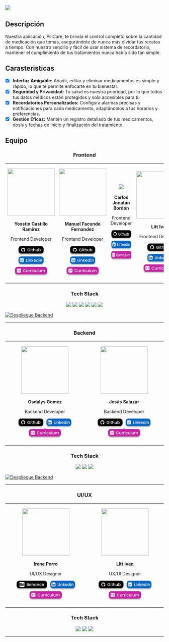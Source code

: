 <p aling='center'>
  <img src='https://github.com/No-Country/c12-08-m-php-react/assets/76113738/32774efa-cd58-4a70-a9c4-78b152c5d2b7' />
</p>

## Descripción

Nuestra aplicación, PillCare, te brinda el control completo sobre la cantidad de medicación que tomas, asegurándote de nunca más olvidar tus recetas a tiempo. Con nuestro sencillo y fácil de usar sistema de recordatorio, mantener el cumplimiento de tus tratamientos nunca había sido tan simple.

## Carasteristicas

- [x] **Interfaz Amigable:** Añadir, editar y eliminar medicamentos es simple y rápido, lo que te permite enfocarte en tu bienestar.
- [x] **Seguridad y Privacidad:** Tu salud es nuestra prioridad, por lo que todos tus datos médicos están protegidos y solo accesibles para ti.
- [x] **Recordatorios Personalizados:** Configura alarmas precisas y notificaciones para cada medicamento, adaptándolos a tus horarios y preferencias.
- [x] **Gestión Eficaz:** Mantén un registro detallado de tus medicamentos, dosis y fechas de inicio y finalización del tratamiento.

## Equipo


<h3 align='center'>
  Frontend
</h3>
<table cellpadding="10" align='center'>
  <tr>
   <td>
     <p align='center'>
       <img src='https://github.com/No-Country/c12-08-m-php-react/assets/76113738/2f3ce190-65c2-4b7d-982f-bd90d665c94d' width=150 height=150 />
     </p>
      <p align='center'>
        <span >
          <b>Yosstin Castillo Ramirez</b>
        </span>
        <p align='center' color='gray'>
           Frontend Developer
        </p> 
      </p>
      <p align='center'>
        <a href="https://github.com/YosstinCode"  target='_blank'>
          <img src='https://github.com/YosstinCode/images_readme/blob/main/Button%20Github.svg' height=30/>
        </a>
        <a href='https://www.linkedin.com/in/yosstincode/' target='_blank'>
          <img src='https://github.com/YosstinCode/images_readme/blob/main/Button%20Linkedin.svg' height=30/>
        </a>
        <a href='https://portfolio-bice-six-36.vercel.app/assets/CV-Yosstin-95a436f3.pdf' target='_blank'>
          <img src='https://github.com/YosstinCode/images_readme/blob/main/Button%20CV.svg' height=30/>
        </a>
      </p>
    </td>
  <td>
     <p align='center'>
       <img src='https://github.com/No-Country/c12-08-m-php-react/assets/76113738/b2940ea7-2df5-4b58-b962-a5cf89e67bd1' width=150 height=150 />
     </p>
      <p align='center'>
        <span >
          <b>Manuel Facundo Fernandez</b>
        </span>
        <p align='center' color='gray'>
           Frontend Developer
        </p> 
      </p>
      <p align='center'>
        <a href='https://github.com/manuelffernandez' target='_blank'>
         <img src='https://github.com/YosstinCode/images_readme/blob/main/Button%20Github.svg' height=30/>
        </a>
        <a href='https://www.linkedin.com/in/manuelffernandez/' target='_blank'>
          <img src='https://github.com/YosstinCode/images_readme/blob/main/Button%20Linkedin.svg' height=30/>
        </a>
        <a href='https://fastupload.io/GBxUNwyccRkU17W/preview' target='_blank'>
          <img src='https://github.com/YosstinCode/images_readme/blob/main/Button%20CV.svg' height=30/>
        </a>
      </p>
    </td>
  <td>
     <p align='center'>
        <img src='https://github.com/No-Country/c12-08-m-php-react/assets/76113738/2d252b5b-fda8-47a7-ac66-cd1f8117316a' width=150 heiht=150/>
     </p>
      <p align='center'>
        <span >
          <b>Carlos Jonatan Bordón</b>
        </span>
        <p align='center' color='gray'>
           Frontend Developer
        </p> 
      </p>
      <p align='center'>
        <a href='' target='_blank'>
          <img src='https://github.com/YosstinCode/images_readme/blob/main/Button%20Github.svg' height=30/>
        </a>
        <a href='https://www.linkedin.com/in/carlosjbordon/' target='_blank'>
          <img src='https://github.com/YosstinCode/images_readme/blob/main/Button%20Linkedin.svg' height=30/>
        </a>
        <a href='https://fastupload.io/SNtdD5lFo1i0hVr/preview' target='_blank'>
          <img src='https://github.com/YosstinCode/images_readme/blob/main/Button%20CV.svg' height=30/>
        </a>
      </p>
    </td>
  <td>
     <p align='center'>
       <img src='https://github.com/No-Country/c12-08-m-php-react/assets/76113738/4c6346b6-924a-44d3-ac3d-ddfacf267178' width=150 height=150 />
     </p>
      <p align='center'>
        <span >
          <b>Litt Ivan</b>
        </span>
        <p align='center' color='gray'>
           Frontend Developer
        </p> 
      </p>
      <p align='center'>
        <a href='https://github.com/ivanlitt8' target='_blank'>
          <img src='https://github.com/YosstinCode/images_readme/blob/main/Button%20Github.svg' height=30/>
        </a>
        <a href='https://www.linkedin.com/in/ivan-litt/' target='_blank'>
          <img src='https://github.com/YosstinCode/images_readme/blob/main/Button%20Linkedin.svg' height=30/>
        </a>
        <a href='https://dub.sh/IvanCv' target='_blank'>
          <img src='https://github.com/YosstinCode/images_readme/blob/main/Button%20CV.svg' height=30/>
        </a>
      </p>
    </td>
  </tr>
</table>


<h3 align='center'>
  Tech Stack
</h3>

<p align='center'>
<img src='https://github.com/No-Country/c12-08-m-php-react/assets/76113738/a9e12175-877d-4ddd-b179-81c4046015cc' />
<img src='https://github.com/No-Country/c12-08-m-php-react/assets/76113738/395b35e2-60fb-464a-b502-b749829d1a41' />
<img src='https://github.com/No-Country/c12-08-m-php-react/assets/76113738/7e9e7be0-5fe2-4bac-b848-dda861767b66' />
<img src='https://github.com/No-Country/c12-08-m-php-react/assets/76113738/788b7b56-b754-4037-9874-bd9f0bf93f6f' />
<img src='https://github.com/No-Country/c12-08-m-php-react/assets/76113738/93230e54-a815-44a4-9352-612f5d4d8ae8' />
<img src='https://github.com/No-Country/c12-08-m-php-react/assets/76113738/829f9da1-7795-4491-9451-820cd2606c70' />
</p>

[![Despliegue Backend](https://img.shields.io/badge/Despliegue_Frontend-click_for_view-purple
)](https://c12-08-m-php-react-a5v3tztu2-c12-08-mphp-react.vercel.app/?vercelToolbarCode=Gmnd25EpXaFgo6o)

--------
<h3 align='center'>
  Backend
</h3>
<table cellpadding="10" align='center'>
  <tr>
  <td>
     <p align='center'>
       <img src='https://github.com/No-Country/c12-08-m-php-react/assets/76113738/aacbc9de-2698-4f05-bccf-093ea27a4db5' width=150 height=150 />
     </p>
      <p align='center'>
        <span >
          <b>Osdalys Gomez</b>
        </span>
        <p align='center'>
           Backend Developer
        </p> 
      </p>
      <p align='center'>
        <a href='https://github.com/OsdaGomez99' target='_blank'>
          <img src='https://github.com/YosstinCode/images_readme/blob/main/Button%20Github.svg' height=30/>
        </a>
        <a href='https://www.linkedin.com/in/osdalys-gomez/' target='_blank'>
          <img src='https://github.com/YosstinCode/images_readme/blob/main/Button%20Linkedin.svg' height=30/>
        </a>
        <a href='https://fastupload.io/r5aXGLCUnFEg8Z3/preview' target='_blank'>
          <img src='https://github.com/YosstinCode/images_readme/blob/main/Button%20CV.svg' height=30/>
        </a>
      </p>
    </td>
  <td>
     <p align='center'>
       <img src='https://github.com/No-Country/c12-08-m-php-react/assets/76113738/58479c55-0331-415f-bec8-37f30cf3109f' width=150 height=150 />
     </p>
      <p align='center'>
        <span >
          <b>Jesús Salazar</b>
        </span>
        <p align='center' color='gray'>
           Backend Developer
        </p> 
      </p>
      <p align='center'>
        <a href='https://github.com/Bucchiarati' target='_blank'>
          <img src='https://github.com/YosstinCode/images_readme/blob/main/Button%20Github.svg' height=30/>
        </a>
        <a href='https://www.linkedin.com/in/jsalazar005/' target='_blank'>
          <img src='https://github.com/YosstinCode/images_readme/blob/main/Button%20Linkedin.svg' height=30/>
        </a>
        <a href='https://fastupload.io/8Bq8wutXnlRnchX/preview' target='_blank'>
          <img src='https://github.com/YosstinCode/images_readme/blob/main/Button%20CV.svg' height=30/>
        </a>
      </p>
    </td>
  </tr>
</table>

<h3 align='center'>
  Tech Stack
</h3>

<p align='center'>
  <img src='https://github.com/No-Country/c12-08-m-php-react/assets/76113738/f12ac82f-1401-4379-acb0-029f1bc724fa' />
  <img src='https://github.com/No-Country/c12-08-m-php-react/assets/76113738/ca26c359-3f5d-484b-beba-0f76774b5522' />
  <img src='https://github.com/No-Country/c12-08-m-php-react/assets/76113738/69fb1a6d-1b25-44a9-bd2d-b278ba734c63' />
</p>

[![Despliegue Backend](https://img.shields.io/badge/Despliegue_Backend-click_for_view-blue
)](https://c12-08-m-php-react-production.up.railway.app/api)

-----
<h3 align='center'>
  UI/UX
</h3>
<table cellpadding="10" align='center'>
  <tr>
  <td>
     <p align='center' >
       <img src='https://github.com/No-Country/c12-08-m-php-react/assets/76113738/a3680f69-6bfa-4d06-8b39-f34548ae15ee' width=150 height=150 />
     </p>
      <p align='center'>
        <span >
          <b>Irene Porro</b>
        </span>
        <p align='center' color='gray'>
           UI/UX Designer
        </p> 
      </p>
      <p align='center'>
        <a href='https://www.behance.net/ireneporro16' target='_blank'>
          <img src='https://github.com/YosstinCode/images_readme/blob/main/Button%20Github%20(1).svg' height=30/>
        </a>
        <a href='https://www.linkedin.com/in/ireneporro16/' target='_blank'>
          <img src='https://github.com/YosstinCode/images_readme/blob/main/Button%20Linkedin.svg' height=30/>
        </a>
        <a href='https://fastupload.io/Lh2lKbmB7rByPB8/preview' target='_blank'>
          <img src='https://github.com/YosstinCode/images_readme/blob/main/Button%20CV.svg' height=30/>
        </a>
      </p>
    </td>
   <td>
     <p align='center'>
       <img src='https://github.com/No-Country/c12-08-m-php-react/assets/76113738/4c6346b6-924a-44d3-ac3d-ddfacf267178' width=150 height=150 />
     </p>
      <p align='center'>
        <span >
          <b>Litt Ivan</b>
        </span>
        <p align='center' color='gray'>
           UX/UI Designer
        </p> 
      </p>
      <p align='center'>
        <a href='https://github.com/ivanlitt8' target='_blank'>
          <img src='https://github.com/YosstinCode/images_readme/blob/main/Button%20Github.svg' height=30/>
        </a>
        <a href='https://www.linkedin.com/in/ivan-litt/' target='_blank'>
          <img src='https://github.com/YosstinCode/images_readme/blob/main/Button%20Linkedin.svg' height=30/>
        </a>
        <a href='https://dub.sh/IvanCv' target='_blank'>
          <img src='https://github.com/YosstinCode/images_readme/blob/main/Button%20CV.svg' height=30/>
        </a>
      </p>
    </td>
  </tr>
</table>

<h3 align='center'>
  Tech Stack
</h3>
<p align='center'>
<img src='https://github.com/No-Country/c12-08-m-php-react/assets/76113738/e3d25147-0d68-4031-8c8f-fe2a930e1034' />
<img src='https://github.com/No-Country/c12-08-m-php-react/assets/76113738/348f1502-99d3-411d-97fc-7742705dfcce' />
<img src='https://github.com/No-Country/c12-08-m-php-react/assets/76113738/802b64d6-c01c-49fc-b46f-c85c93ce456a' />
</p>

-----


